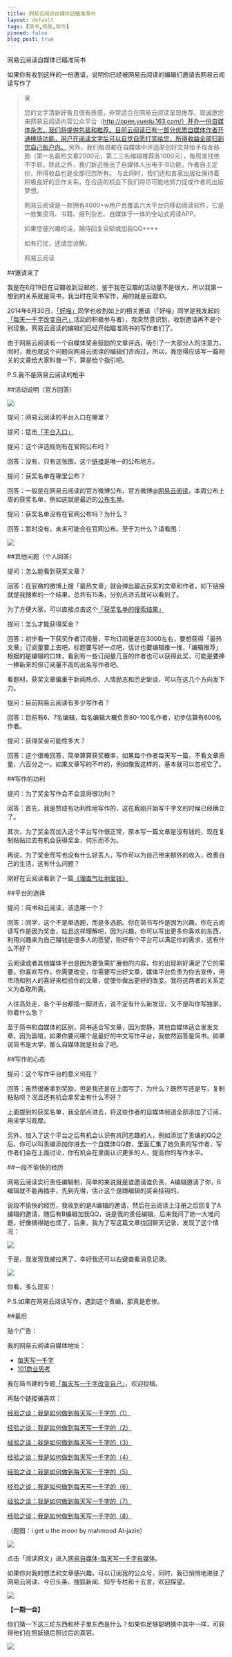 ```yaml
---
title: 网易云阅读自媒体已瞄准简书
layout: default
tags: [简书,网易,写作]
pinned: false
blog_post: true
---
```




网易云阅读自媒体已瞄准简书


如果你有收到这样的一份邀请，说明你已经被网易云阅读的编辑们邀请去网易云阅读写作了

>亲
>
>您的文字清新好看且很有质感，非常适合在网易云阅读呈现推荐。现诚邀您来网易云阅读内容公众平台（http://open.yuedu.163.com/）开办一份自媒体杂志，我们将提供包装和推荐。目前云阅读已有一部分优质自媒体作者开通捧场功能，用户在阅读文字后可以自觉自愿打赏给您，所得收益全部归到您自己账户内。 另外，我们每周都在自媒体中评选原创好文并给予现金鼓励（第一名最热文章2000元，第二三名编辑推荐各1000元），每周发钱绝不手软。除此之外，我们新近推出了自媒体人出电子书功能，作者自主定价，所得收益也是全部归您所有。 与此同时，我们还和各家出版社保持着积极良好的合作关系，在合适的机会下我们将尽可能地努力促成作者的出版梦想。 
>
>网易云阅读是一款拥有4000+w用户且覆盖六大平台的移动阅读软件，它是一款集资讯、书籍、报刊杂志、自媒体于一体的全站式阅读APP。 
>
>如果您感兴趣的话，期待回复豆邮或加我QQ****
>
>如有打扰，还请您谅解。 
>
>网易云阅读

##邀请来了

我是在6月19日在豆瓣收到豆邮的，鉴于我在豆瓣的活动量不是很大，所以我第一想到的关系就是简书，我当时在简书写作，用的就是豆瓣ID。

2014年6月30日，[「好喵」](http://jianshu.io/users/089f9f586f36/latest_articles)同学也收到如上的相关邀请（「好喵」同学是我发起的[「每天一千字改变自己」](http://jianshu.io/p/75bb7d9d038f)活动的积极参与者），我突然意识到，收到邀请再不是个别现象，网易云阅读的编辑们已经开始瞄准简书的写作者们了。

由于网易云阅读有一个自媒体奖金鼓励的文章评选，吸引了一大部分人的注意力，同时，我也就这个问题向网易云阅读的编辑们咨询过，所以，我觉得应该写一篇相关的文章给大家科普一下，算是给个指引吧。

P.S.我不是网易云阅读的枪手

##活动说明（官方回答）

![](http://cnfeat.qiniudn.com/75521c95jw1edve0aacgdj20c80maq6y.jpg)

提问：网易云阅读的平台入口在哪里？

提问：猛击[「平台入口」](http://open.yuedu.163.com/contentIndex.do)

提问：这个评选规则有在官网公布吗？

回答：没有，只有这张图，这个[链接](http://weibo.com/1968315541/Ayk0e4RNj)是唯一的公布地方。

提问：获奖名单在哪里公布？

回答：一般是在网易云阅读的官方微博公布，官方微博@[网易云阅读](http://weibo.com/wangyiyunyuedu)，本周公布上周的获奖名单，例如这就是最近的[公布名单](http://weibo.com/1968315541/B9i6hc3Ij?ref=home)。

提问：获奖名单没有在官网公布吗？为什么？

回答：暂时没有，未来可能会在官网公布。至于为什么？请看图：

![](http://cnfeat.qiniudn.com/Unnamed%20QQ%20Screenshot201540630161713_%E5%89%AF%E6%9C%AC.png)

##其他问题（个人回答）

提问：怎么能看到获奖文章？

回答：在官微的微博上搜「最热文章」就会弹出最近获奖的文章和作者，如下链接就是我搜索的一个结果，总共有15条，分别点进去就可以看到了。

为了方便大家，可以直接点击这个[「获奖名单的搜索结果」](http://weibo.com/p/1006061968315541/weibo?profile_ftype=1&key_word=%E6%9C%80%E7%83%AD%E6%96%87%E7%AB%A0&is_search=1#_0)

提问：怎么才能获得奖金？

回答：初步看一下获奖作者订阅量，平均订阅量是在3000左右，要想获得「最热文章」订阅量要上去吧，标题要写好一点吧，估计也要编辑推一推，「编辑推荐」根据的是编辑的口味，看到有一些订阅量几百的作者也可以获得此奖，可能是要捧一捧新来的但订阅量不高的出名写作者吧。

看题材，获奖文章偏重于新闻热点、人情励志和历史新谈，可以在这几个方向发下力。

提问：目前网易云阅读有多少写作者？

回答：目前有6、7名编辑，每名编辑大概负责80-100名作者，初步估算有600名作者。

提问：获得奖金可能性多大？

回答：这个很难回答，简单算算获奖概率，如果每个作者每天写一篇，不看文章质量，六百分之一。如果文章写的不咋的，例如像我这样的，基本就可以忽视它了。


##写作的功利

提问：为了奖金写作会不会显得很功利？

回答：首先，我是赞成有功利性地写作的，这在我刚开始写千字文的时候已经确立了。

其次，为了奖金而加入这个平台写作很正常，原本写一篇文章是没有钱的，现在复制粘贴过去有机会获得奖金，何乐而不为。

再说，为了奖金而写也没有什么好丢人，写作可以为自己带来额外的收入，改善自己的生活，这有什么问题？

刚好在云阅读看到了一篇[《理直气壮地爱钱》](http://yuedu.163.com/news_reader/#/~/source?id=e98f7d3694224e168f09cf0b1edc3bca_1&cid=355d568225c84dc59b485eb77c846e93_1)

##平台的选择

提问：简书和云阅读，该选哪一个？

回答：同学，这个不是单选题，而是多选题。你在简书写作是因为兴趣，你在云阅读写作是因为奖金，姑且这样理解吧，因为兴趣，你可以写出更多你喜欢的东西，利用兴趣来为自己赚钱是很多人的愿望，刚好有个平台可以满足你的需求，这有什么不好？

云阅读或者其他媒体平台是因为要急需扩展他的内容，你的出现刚好满足了它的需要。你喜欢写作，你需要改变，你需要写出好文章，媒体平台负责为你去宣传，用市场和别人的喜好来检验你的文章，促使你做出更好的改变。我将这两者的关系定义为各取所需。

人往高处走，各个平台都插一脚进去，说不定有什么新发现，又不是叫你写独家，你着什么急？

至于简书和自媒体的区别，简书适合写文章，因为安静，其他自媒体适合发发文章，因为嚣喧，如果你要问哪个是最好的中文写作平台，我依然回答是简书。如果说简书是大学，那么自媒体就是社会了吧。


##写作的心态

提问：这个写作平台的意义何在？

回答：虽然很难拿到奖励，但是我还是在上面写了，为什么？既然写还是写，复制粘贴呗？况且还有机会拿奖金有什么不好？

上面提到的获奖名单，我全部点进去，将这些作者的自媒体频道全部添加了订阅，用来学习观摩。

另外，加入了这个平台之后有机会认识有共同志趣的人，例如添加了责编的QQ之后，你可以叫责编添加你进去一个自媒体QQ群，里面汇集了她负责的写作者，写作者们会在上面讨论，你有机会在里面认识更多的人，提高你的写作水平。


##一段不愉快的经历

网易云阅读实行责任编辑制，简单的来说就是谁邀请谁负责，A编辑邀请了你，B编辑就不能再插手，先到先得，估计这个是跟编辑的奖金挂钩的。

说段不愉快的经历，我收到的是A编辑的邀请，然后在云阅读上注册之后回复了A编辑的邀请，随后有B编辑加我QQ，说是我的责任编辑，后来我问了她一大堆问题，好像搞得她也烦了，后来，我为了写这篇文章找回聊天记录，发现了这个情况：

![](http://cnfeat.qiniudn.com/%E5%9B%BE%E5%83%8F%202014-06-30-16-38-53.png)

于是，我发现我被拉黑了，幸好我还可以右键查看消息记录。

![](http://cnfeat.qiniudn.com/%E5%9B%BE%E5%83%8F%202014-06-30-16-36-49_%E5%89%AF%E6%9C%AC.png)

你看，多么现实！

P.S.如果在网易云阅读写作，遇到这个责编，那真是悲惨。

##最后

贴个广告：

我的网易云阅读自媒体地址：

- [每天写一千字](http://yuedu.163.com/source/a8cb82fd02604c71b2be3cf27325bc42_1)
- [101商业思考](http://yuedu.163.com/source/2dcc3aa356024a319986964fe0e0d386_1)

我在简书建的专题[「每天写一千字改变自己」](http://jianshu.io/collection/723de9bac3cd)，欢迎投稿。

再贴个链接骗喜欢：

[经验之谈：我是如何做到每天写一千字的（1）](http://jianshu.io/p/5322087d53d2)

[经验之谈：我是如何做到每天写一千字的（2）](http://jianshu.io/p/ccc8ec64bfa7)

[经验之谈：我是如何做到每天写一千字的（3）](http://jianshu.io/p/f569978517cd)

[经验之谈：我是如何做到每天写一千字的（4）](http://jianshu.io/p/94be486bfed3)

[经验之谈：我是如何做到每天写一千字的（5）](http://jianshu.io/p/0d32ddba1355)

[经验之谈：我是如何做到每天写一千字的（6）](http://jianshu.io/p/61b092751870)

[经验之谈：我是如何做到每天写一千字的（7）](http://jianshu.io/p/31d8252c9dc3)

[经验之谈：我是如何做到每天写一千字的（8）](http://jianshu.io/p/710afe69bf99)

（题图：i get u the moon by mahmood Al-jazie）

![](http://cnfeat.qiniudn.com/mHDSX.png)

点击「阅读原文」进入[网易自媒体-每天写一千字自媒体](http://yuedu.163.com/source/a8cb82fd02604c71b2be3cf27325bc42_1)。

如果你对我的想法和文章感兴趣，可以订阅我的公众号，同时，我已悄悄地进驻了网易云阅读、今日头条、搜狐新闻、知乎专栏和十五言，欢迎探望。

![](http://cnfeat.qiniudn.com/1000.png)

**【一期一会】**

你们猜一下这三坨东西和杯子里东西是什么？如果你足够聪明猜中其中一样，可获得他们在照妖镜后照过后的真容。

![](http://cnfeat.qiniudn.com/P40624-190608.jpg)




